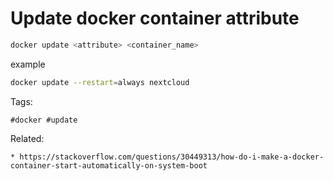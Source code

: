 # Update docker container attribute
```bash
docker update <attribute> <container_name>
```
example
```bash
docker update --restart=always nextcloud
```

Tags:
```
#docker #update
```

Related:
```
* https://stackoverflow.com/questions/30449313/how-do-i-make-a-docker-container-start-automatically-on-system-boot
```
